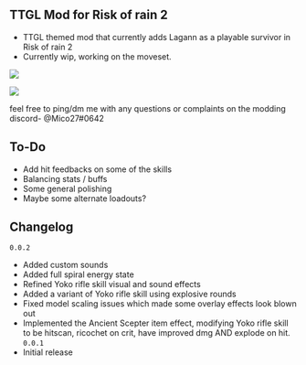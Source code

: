 ## TTGL Mod for Risk of rain 2
- TTGL themed mod that currently adds Lagann as a playable survivor in Risk of rain 2
- Currently wip, working on the moveset.

[![](https://cdn.discordapp.com/attachments/194257452374425600/813609655145201665/Lagann1.png)]()

[![](https://cdn.discordapp.com/attachments/194257452374425600/813609659998273566/Lagann2.png)]()

feel free to ping/dm me with any questions or complaints on the modding discord- @Mico27#0642

## To-Do
- Add hit feedbacks on some of the skills
- Balancing stats / buffs
- Some general polishing
- Maybe some alternate loadouts?

## Changelog
`0.0.2`
- Added custom sounds
- Added full spiral energy state
- Refined Yoko rifle skill visual and sound effects
- Added a variant of Yoko rifle skill using explosive rounds
- Fixed model scaling issues which made some overlay effects look blown out
- Implemented the Ancient Scepter item effect, modifying Yoko rifle skill to be hitscan, ricochet on crit, have improved dmg AND explode on hit.
`0.0.1`
- Initial release